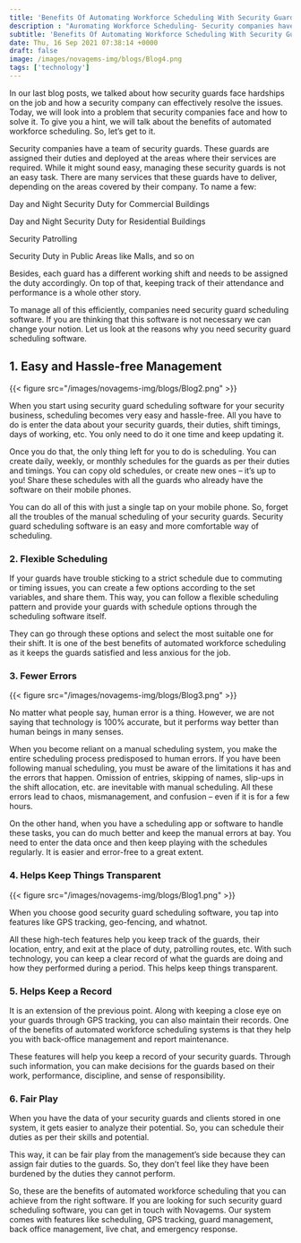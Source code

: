 ```yaml
---
title: 'Benefits Of Automating Workforce Scheduling With Security Guard Scheduler – Novagems'
description : "Auromating Workforce Scheduling- Security companies have a team of security guards. These guards are assigned their duties and deployed at the areas where their services are required."
subtitle: 'Benefits Of Automating Workforce Scheduling With Security Guard Scheduler'
date: Thu, 16 Sep 2021 07:38:14 +0000
draft: false
image: /images/novagems-img/blogs/Blog4.png
tags: ['technology']
---
```



In our last blog posts, we talked about how security guards face hardships on the job and how a security company can effectively resolve the issues. Today, we will look into a problem that security companies face and how to solve it. To give you a hint, we will talk about the benefits of automated workforce scheduling. So, let’s get to it.

Security companies have a team of security guards. These guards are assigned their duties and deployed at the areas where their services are required. While it might sound easy, managing these security guards is not an easy task. There are many services that these guards have to deliver, depending on the areas covered by their company. To name a few:

Day and Night Security Duty for Commercial Buildings

Day and Night Security Duty for Residential Buildings 

Security Patrolling 

Security Duty in Public Areas like Malls, and so on

Besides, each guard has a different working shift and needs to be assigned the duty accordingly. On top of that, keeping track of their attendance and performance is a whole other story. 

To manage all of this efficiently, companies need security guard scheduling software. If you are thinking that this software is not necessary we can change your notion. Let us look at the reasons why you need security guard scheduling software.

## 1. Easy and Hassle-free Management

{{< figure src="/images/novagems-img/blogs/Blog2.png" >}}

When you start using security guard scheduling software for your security business, scheduling becomes very easy and hassle-free. All you have to do is enter the data about your security guards, their duties, shift timings, days of working, etc. You only need to do it one time and keep updating it. 

Once you do that, the only thing left for you to do is scheduling. You can create daily, weekly, or monthly schedules for the guards as per their duties and timings. You can copy old schedules, or create new ones – it’s up to you! Share these schedules with all the guards who already have the software on their mobile phones.

You can do all of this with just a single tap on your mobile phone. So, forget all the troubles of the manual scheduling of your security guards. Security guard scheduling software is an easy and more comfortable way of scheduling.  

### 2. Flexible Scheduling

If your guards have trouble sticking to a strict schedule due to commuting or timing issues, you can create a few options according to the set variables, and share them. This way, you can follow a flexible scheduling pattern and provide your guards with schedule options through the scheduling software itself.   

They can go through these options and select the most suitable one for their shift. It is one of the best benefits of automated workforce scheduling as it keeps the guards satisfied and less anxious for the job. 

### 3. Fewer Errors

{{< figure src="/images/novagems-img/blogs/Blog3.png" >}}

No matter what people say, human error is a thing. However, we are not saying that technology is 100% accurate, but it performs way better than human beings in many senses.

When you become reliant on a manual scheduling system, you make the entire scheduling process predisposed to human errors. If you have been following manual scheduling, you must be aware of the limitations it has and the errors that happen. Omission of entries, skipping of names, slip-ups in the shift allocation, etc. are inevitable with manual scheduling. All these errors lead to chaos, mismanagement, and confusion – even if it is for a few hours. 

On the other hand, when you have a scheduling app or software to handle these tasks, you can do much better and keep the manual errors at bay. You need to enter the data once and then keep playing with the schedules regularly. It is easier and error-free to a great extent. 

### 4. Helps Keep Things Transparent

{{< figure src="/images/novagems-img/blogs/Blog1.png" >}}

When you choose good security guard scheduling software, you tap into features like GPS tracking, geo-fencing, and whatnot. 

All these high-tech features help you keep track of the guards, their location, entry, and exit at the place of duty, patrolling routes, etc. With such technology, you can keep a clear record of what the guards are doing and how they performed during a period. This helps keep things transparent. 

### 5. Helps Keep a Record

It is an extension of the previous point. Along with keeping a close eye on your guards through GPS tracking, you can also maintain their records. One of the benefits of automated workforce scheduling systems is that they help you with back-office management and report maintenance. 

These features will help you keep a record of your security guards. Through such information, you can make decisions for the guards based on their work, performance, discipline, and sense of responsibility. 

### 6. Fair Play

When you have the data of your security guards and clients stored in one system, it gets easier to analyze their potential. So, you can schedule their duties as per their skills and potential.

This way, it can be fair play from the management’s side because they can assign fair duties to the guards. So, they don’t feel like they have been burdened by the duties they cannot perform. 

So, these are the benefits of automated workforce scheduling that you can achieve from the right software. If you are looking for such security guard scheduling software, you can get in touch with Novagems. Our system comes with features like scheduling, GPS tracking, guard management, back office management, live chat, and emergency response.